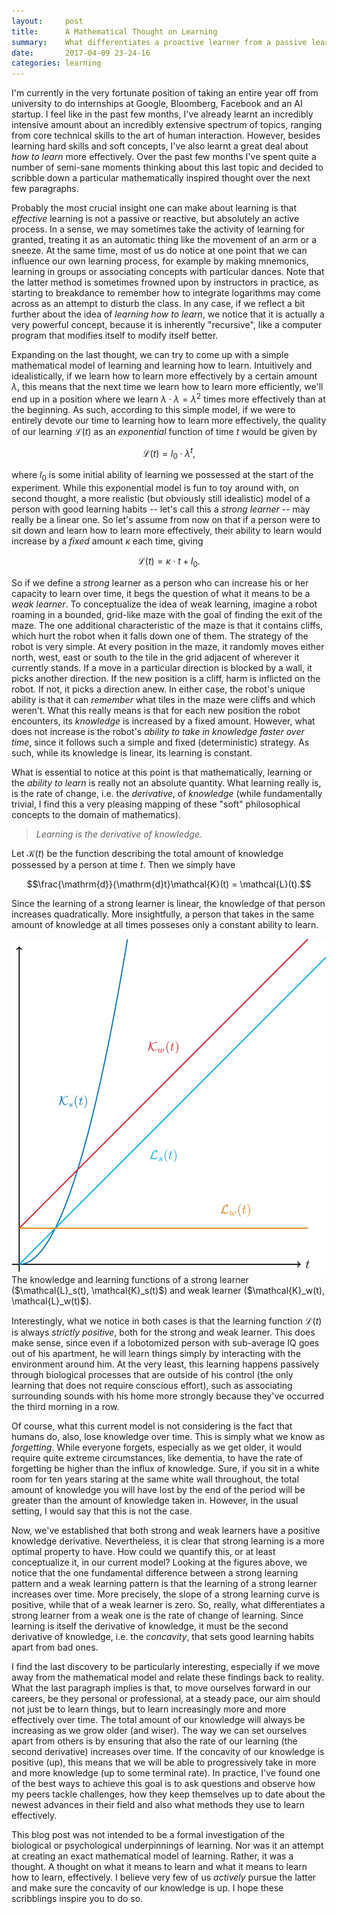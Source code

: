 ```yaml
---
layout:		post
title:		A Mathematical Thought on Learning
summary:	What differentiates a proactive learner from a passive learner?
date:		2017-04-09 23-24-16
categories:	learning
---
```


I'm currently in the very fortunate position of taking an entire year off from
university to do internships at Google, Bloomberg, Facebook and an AI startup. I
feel like in the past few months, I've already learnt an incredibly intensive
amount about an incredibly extensive spectrum of topics, ranging from core
technical skills to the art of human interaction. However, besides learning hard
skills and soft concepts, I've also learnt a great deal about *how to learn*
more effectively. Over the past few months I've spent quite a number of
semi-sane moments thinking about this last topic and decided to scribble down a
particular mathematically inspired thought over the next few paragraphs.

Probably the most crucial insight one can make about learning is that
*effective* learning is not a passive or reactive, but absolutely an active
process. In a sense, we may sometimes take the activity of learning for granted,
treating it as an automatic thing like the movement of an arm or a sneeze. At
the same time, most of us do notice at one point that we can influence our own
learning process, for example by making mnemonics, learning in groups or
associating concepts with particular dances. Note that the latter method is
sometimes frowned upon by instructors in practice, as starting to breakdance to
remember how to integrate logarithms may come across as an attempt to disturb
the class. In any case, if we reflect a bit further about the idea of *learning
how to learn*, we notice that it is actually a very powerful concept, because it
is inherently "recursive", like a computer program that modifies itself to
modify itself better.

Expanding on the last thought, we can try to come up with a simple mathematical
model of learning and learning how to learn. Intuitively and idealistically, if
we learn how to learn more effectively by a certain amount $\lambda$, this means
that the next time we learn how to learn more efficiently, we'll end up in a
position where we learn $\lambda \cdot \lambda = \lambda^2$ times more
effectively than at the beginning. As such, according to this simple model, if
we were to entirely devote our time to learning how to learn more effectively,
the quality of our learning $\mathcal{L}(t)$ as an *exponential* function of
time $t$ would be given by

$$\mathcal{L}(t) = l_0 \cdot \lambda^t,$$

where $l_0$ is some initial ability of learning we possessed at the start of the
experiment. While this exponential model is fun to toy around with, on second
thought, a more realistic (but obviously still idealistic) model of a person
with good learning habits -- let's call this a  *strong learner* -- may really
be a linear one. So let's assume from now on that if a person were to sit down
and learn how to learn more effectively, their ability to learn would increase
by a *fixed* amount $\kappa$ each time, giving

$$\mathcal{L}(t) = \kappa \cdot t + l_0.$$

So if we define a *strong* learner as a person who can increase his or her
capacity to learn over time, it begs the question of what it means to be a *weak
learner*. To conceptualize the idea of weak learning, imagine a robot roaming in
a bounded, grid-like maze with the goal of finding the exit of the maze. The one
additional characteristic of the maze is that it contains cliffs, which hurt the
robot when it falls down one of them. The strategy of the robot is very simple.
At every position in the maze, it randomly moves either north, west, east or
south to the tile in the grid adjacent of wherever it currently stands. If a
move in a particular direction is blocked by a wall, it picks another direction.
If the new position is a cliff, harm is inflicted on the robot. If not, it picks
a direction anew. In either case, the robot's unique ability is that it can
*remember* what tiles in the maze were cliffs and which weren't. What this
really means is that for each new position the robot encounters, its *knowledge*
is increased by a fixed amount. However, what does not increase is the robot's
*ability to take in knowledge faster over time*, since it follows such a simple
and fixed (deterministic) strategy. As such, while its knowledge is linear, its
learning is constant.

What is essential to notice at this point is that mathematically, learning or
the *ability to learn* is really not an absolute quantity. What learning really
is, is the rate of change, i.e. the *derivative*, of *knowledge* (while
fundamentally trivial, I find this a very pleasing mapping of these "soft"
philosophical concepts to the domain of mathematics).
<br>
> *Learning is the derivative of knowledge*.

Let $\mathcal{K}(t)$ be the function describing the total amount of knowledge
possessed by a person at time $t$. Then we simply have

$$\frac{\mathrm{d}}{\mathrm{d}t}\mathcal{K}(t) = \mathcal{L}(t).$$

Since the learning of a strong learner is linear, the knowledge of that person
increases quadratically. More insightfully, a person that takes in the same
amount of knowledge at all times posseses only a constant ability to learn.

<div class="figure space-below">
  <img alt="Learning Curves" src="/images/learning/graph.png"/>
  <span class="caption no-caps">The knowledge and learning functions of a strong learner ($\mathcal{L}_s(t), \mathcal{K}_s(t)$) and weak learner ($\mathcal{K}_w(t), \mathcal{L}_w(t)$).</span>
</div>

Interestingly, what we notice in both cases is that the learning function
$\mathcal{L}(t)$ is always *strictly positive*, both for the strong and weak
learner. This does make sense, since even if a lobotomized person with
sub-average IQ goes out of his apartment, he will learn things simply by
interacting with the environment around him. At the very least, this learning
happens passively through biological processes that are outside of his control
(the only learning that does not require conscious effort), such as associating
surrounding sounds with his home more strongly because they've occurred the
third morning in a row.

Of course, what this current model is not considering is the fact that humans
do, also, lose knowledge over time. This is simply what we know as *forgetting*.
While everyone forgets, especially as we get older, it would require quite
extreme circumstances, like dementia, to have the rate of forgetting be higher
than the influx of knowledge. Sure, if you sit in a white room for ten years
staring at the same white wall throughout, the total amount of knowledge you
will have lost by the end of the period will be greater than the amount of
knowledge taken in. However, in the usual setting, I would say that this is not
the case.

Now, we've established that both strong and weak learners have a positive
knowledge derivative. Nevertheless, it is clear that strong learning is a more
optimal property to have. How could we quantify this, or at least conceptualize
it, in our current model? Looking at the figures above, we notice that the one
fundamental difference between a strong learning pattern and a weak learning
pattern is that the learning of a strong learner increases over time. More
precisely, the slope of a strong learning curve is positive, while that of a
weak learner is zero. So, really, what differentiates a strong learner from a
weak one is the rate of change of learning. Since learning is itself the
derivative of knowledge, it must be the second derivative of knowledge, i.e. the
*concavity*, that sets good learning habits apart from bad ones.

I find the last discovery to be particularly interesting, especially if we move
away from the mathematical model and relate these findings back to reality. What
the last paragraph implies is that, to move ourselves forward in our careers, be
they personal or professional, at a steady pace, our aim should not just be to
learn things, but to learn increasingly more and more effectively over time. The
total amount of our knowledge will always be increasing as we grow older (and
wiser). The way we can set ourselves apart from others is by ensuring that also
the rate of our learning (the second derivative) increases over time. If the
concavity of our knowledge is positive (up), this means that we will be able to
progressively take in more and more knowledge (up to some terminal rate). In
practice, I've found one of the best ways to achieve this goal is to ask
questions and observe how my peers tackle challenges, how they keep themselves
up to date about the newest advances in their field and also what methods they
use to learn effectively.

This blog post was not intended to be a formal investigation of
the biological or psychological underpinnings of learning. Nor was it an attempt
at creating an exact mathematical model of learning. Rather, it was a thought. A
thought on what it means to learn and what it means to learn how to learn,
effectively. I believe very few of us *actively* pursue the latter and make sure
the concavity of our knowledge is up. I hope these scribblings inspire you to do
so.
